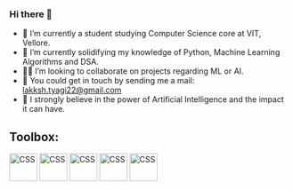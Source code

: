### Hi there 👋


- 🔭 I’m currently a student studying Computer Science core at VIT, Vellore.
- 🌱 I’m currently solidifying my knowledge of Python, Machine Learning Algorithms and DSA.
- 🧑‍💻 I’m looking to collaborate on projects regarding ML or AI.
- 💬 You could get in touch by sending me a mail: lakksh.tyagi22@gmail.com
- 🤖 I strongly believe in the power of Artificial Intelligence and the impact it can have.



## Toolbox:
<img src="https://cdn.jsdelivr.net/gh/devicons/devicon/icons/python/python-original.svg" alt="CSS" width="50" height="50"/> <img src="https://cdn.jsdelivr.net/gh/devicons/devicon/icons/jupyter/jupyter-original-wordmark.svg" alt="CSS" width="50" height="50"/> <img src="https://cdn.jsdelivr.net/gh/devicons/devicon/icons/java/java-original-wordmark.svg" alt="CSS" width="50" height="50"/> <img src="https://cdn.jsdelivr.net/gh/devicons/devicon/icons/pandas/pandas-original-wordmark.svg" alt="CSS" width="50" height="50"/> <img src="https://cdn.jsdelivr.net/gh/devicons/devicon/icons/numpy/numpy-original-wordmark.svg" alt="CSS" width="50" height="50"/>
